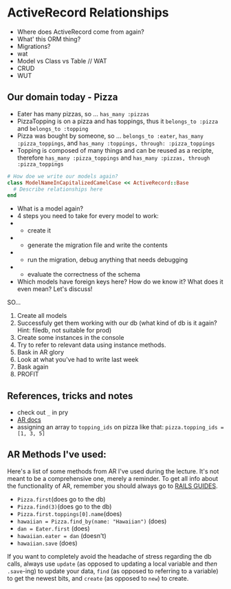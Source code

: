 # ActiveRecord Relationships

- Where does ActiveRecord come from again?
- What' this ORM thing?
- Migrations?
- wat
- Model vs Class vs Table // WAT
- CRUD
- WUT

## Our domain today - Pizza

- Eater has many pizzas, so ... `has_many :pizzas`
- PizzaTopping is on a pizza and has toppings, thus it `belongs_to :pizza` and `belongs_to :topping`
- Pizza was bought by someone, so ... `belongs_to :eater`, `has_many :pizza_toppings`, and `has_many :toppings, through: :pizza_toppings`
- Topping is composed of many things and can be reused as a recipte, therefore `has_many :pizza_toppings` and `has_many :pizzas, through :pizza_toppings`

```ruby
# How doe we write our models again?
class ModelNameInCapitalizedCamelCase << ActiveRecord::Base
  # Describe relationships here
end
```

- What is a model again?
- 4 steps you need to take for every model to work:
- - create it
- - generate the migration file and write the contents
- - run the migration, debug anything that needs debugging
- - evaluate the correctness of the schema
- Which models have foreign keys here? How do we know it? What does it even mean? Let's discuss!

SO...

1. Create all models
2. Successfuly get them working with our db (what kind of db is it again? Hint: filedb, not suitable for prod)
3. Create some instances in the console
4. Try to refer to relevant data using instance methods.
5. Bask in AR glory
6. Look at what you've had to write last week
6. Bask again
7. PROFIT   

## References, tricks and notes

- check out `_` in pry
- [AR docs](https://github.com/rails/rails/tree/master/activerecord)
- assigning an array to `topping_ids` on pizza like that: `pizza.topping_ids = [1, 3, 5]`

## AR Methods I've used:

Here's a list of some methods from AR I've used during the lecture. It's not meant to be a comprehensive one, merely a reminder. To get all info about the functionality of AR, remember you should always go to [RAILS GUIDES](https://guides.rubyonrails.org/active_record_basics.html).

- `Pizza.first`(does go to the db)
- `Pizza.find(3)`(does go to the db)
- `Pizza.first.toppings[0].name`(does)
- `hawaiian = Pizza.find_by(name: "Hawaiian")` (does)
- `dan = Eater.first` (does)
- `hawaiian.eater = dan` (doesn't)
- `hawaiian.save` (does)

If you want to completely avoid the headache of stress regarding the db calls, always use `update` (as opposed to updating a local variable and *then* `.save`-ing) to update your data, `find` (as opposed to referring to a variable) to get the newest bits, and `create` (as opposed to `new`) to create.

